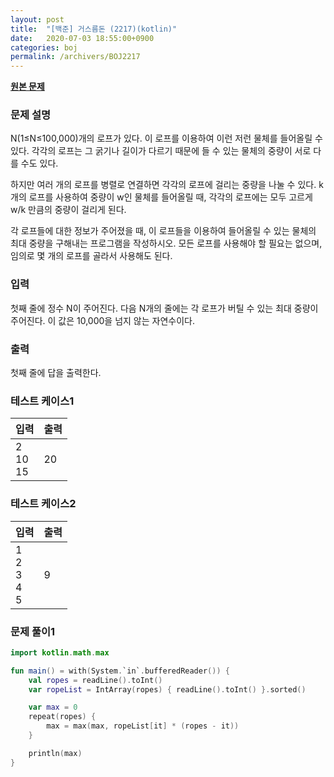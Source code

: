 ```yaml
---
layout: post
title:  "[백준] 거스름돈 (2217)(kotlin)"
date:   2020-07-03 18:55:00+0900
categories: boj
permalink: /archivers/BOJ2217
---
```


**[원본 문제](https://www.acmicpc.net/problem/2217)**

### 문제 설명

N(1≤N≤100,000)개의 로프가 있다. 이 로프를 이용하여 이런 저런 물체를 들어올릴 수 있다. 각각의 로프는 그 굵기나 길이가 다르기 때문에 들 수 있는 물체의 중량이 서로 다를 수도 있다.

하지만 여러 개의 로프를 병렬로 연결하면 각각의 로프에 걸리는 중량을 나눌 수 있다. k개의 로프를 사용하여 중량이 w인 물체를 들어올릴 때, 각각의 로프에는 모두 고르게 w/k 만큼의 중량이 걸리게 된다.

각 로프들에 대한 정보가 주어졌을 때, 이 로프들을 이용하여 들어올릴 수 있는 물체의 최대 중량을 구해내는 프로그램을 작성하시오. 모든 로프를 사용해야 할 필요는 없으며, 임의로 몇 개의 로프를 골라서 사용해도 된다.

### 입력

첫째 줄에 정수 N이 주어진다. 다음 N개의 줄에는 각 로프가 버틸 수 있는 최대 중량이 주어진다. 이 값은 10,000을 넘지 않는 자연수이다.

### 출력

첫째 줄에 답을 출력한다.

### 테스트 케이스1

|입력|출력|
|-----|-----|
|2<br>10<br>15|20|

### 테스트 케이스2

|입력|출력|
|-----|-----|
|1<br>2<br>3<br>4<br>5|9|

### 문제 풀이1

```kotlin
import kotlin.math.max

fun main() = with(System.`in`.bufferedReader()) {
    val ropes = readLine().toInt()
    var ropeList = IntArray(ropes) { readLine().toInt() }.sorted()

    var max = 0
    repeat(ropes) {
        max = max(max, ropeList[it] * (ropes - it))
    }

    println(max)
}
```
